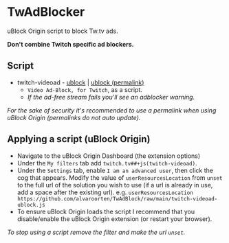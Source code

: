 # TwAdBlocker

uBlock Origin script to block Tw.tv ads.

**Don't combine Twitch specific ad blockers.**

## Script

- twitch-videoad - [ublock](https://github.com/alvaroorten/TwAdBlock/raw/main/twitch-videoad-ublock.js) | [ublock (permalink)](https://github.com/alvaroorten/TwAdBlock/blob/250e2fb30420ea31143d4eb9ba12f1a5b66493b9/twitch-videoad-ublock.js)
  - `Video Ad-Block, for Twitch`, as a script.
  - *If the ad-free stream fails you'll see an adblocker warning.*

*For the sake of security it's recommended to use a permalink when using uBlock Origin (permalinks do not auto update).*

## Applying a script (uBlock Origin)

- Navigate to the uBlock Origin Dashboard (the extension options)
- Under the `My filters` tab add `twitch.tv##+js(twitch-videoad)`.
- Under the `Settings` tab, enable `I am an advanced user`, then click the cog that appears. Modify the value of `userResourcesLocation` from `unset` to the full url of the solution you wish to use (if a url is already in use, add a space after the existing url). e.g. `userResourcesLocation https://github.com/alvaroorten/TwAdBlock/raw/main/twitch-videoad-ublock.js` 
- To ensure uBlock Origin loads the script I recommend that you disable/enable the uBlock Origin extension (or restart your browser).

*To stop using a script remove the filter and make the url `unset`.*
